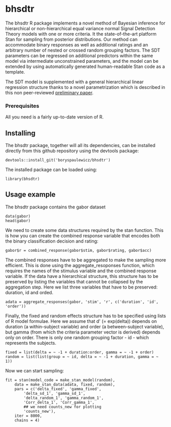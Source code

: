 # bhsdtr

The bhsdtr R package implements a novel method of Bayesian inference
for hierarchical or non-hierarchical equal variance normal Signal
Detection Theory models with one or more criteria. It the
state-of-the-art platform Stan for sampling from posterior
distributions. Our method can accommodate binary responses as well as
additional ratings and an arbitrary number of nested or crossed random
grouping factors. The SDT parameters can be regressed on additional
predictors within the same model via intermediate unconstrained
parameters, and the model can be extended by using automatically
generated human-readable Stan code as a template.

The SDT model is supplemented with a general hierarchical linear
regression structure thanks to a novel parametrization which is
described in this non peer-reviewed [preliminary
paper](https://github.com/boryspaulewicz/bhsdtr/inst/preprint/luxsdt.pdf).

### Prerequisites

All you need is a fairly up-to-date version of R.

## Installing

The bhsdtr package, together will all its dependencies, can be
installed directly from this github repository using the devtools
package:

```
devtools::install_git('boryspaulewicz/bhsdtr')
```

The installed package can be loaded using:

```
library(bhsdtr)
```

## Usage example

The bhsdtr package contains the gabor dataset


```
data(gabor)
head(gabor)
```

We need to create some data structures required by the stan
function. This is how you can create the combined response variable
that encodes both the binary classification decision and rating:

```
gabor$r = combined_response(gabor$stim, gabor$rating, gabor$acc)
```

The combined responses have to be aggregated to make the sampling more
efficient. This is done using the aggregate_resoponses function, which
requires the names of the stimulus variable and the combined response
variable. If the data have a hierarchical structure, this structure
has to be preserved by listing the variables that cannot be collapsed
by the aggregation step. Here we list three variables that have to be
preserved: duration, id and orded.

```
adata = aggregate_responses(gabor, 'stim', 'r', c('duration', 'id', 'order'))
```

Finally, the fixed and random effects structure has to be specified
using lists of R model formulae. Here we assume that d' (= exp(delta))
depends on duration (a within-subject variable) and order (a
between-subject variable), but gamma (from which the criteria
parameter vector is derived) depends only on order. There is only one
random grouping factor - id - which represents the subjects.

```
fixed = list(delta = ~ -1 + duration:order, gamma = ~ -1 + order)
random = list(list(group = ~ id, delta = ~ -1 + duration, gamma = ~ 1))
```

Now we can start sampling:

```
fit = stan(model_code = make_stan_model(random),
    data = make_stan_data(adata, fixed, random),
    pars = c('delta_fixed', 'gamma_fixed',
        'delta_sd_1', 'gamma_sd_1',
        'delta_random_1', 'gamma_random_1',
        'Corr_delta_1', 'Corr_gamma_1',
        ## we need counts_new for plotting
        'counts_new'),
    iter = 8000,
    chains = 4)
```
